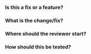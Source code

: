 ### Is this a fix or a feature?

### What is the change/fix?

### Where should the reviewer start?

### How should this be tested?

